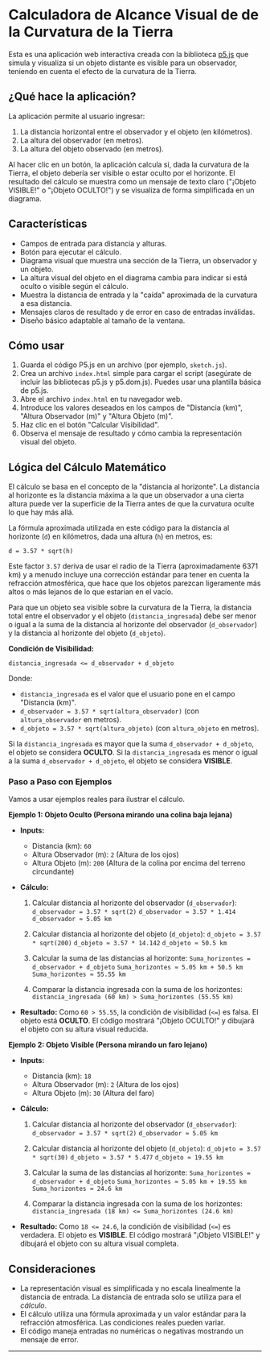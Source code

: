 # Calculadora de Alcance Visual de de la Curvatura de la Tierra

Esta es una aplicación web interactiva creada con la biblioteca [p5.js](https://p5js.org/) que simula y visualiza si un objeto distante es visible para un observador, teniendo en cuenta el efecto de la curvatura de la Tierra.

## ¿Qué hace la aplicación?

La aplicación permite al usuario ingresar:

1.  La distancia horizontal entre el observador y el objeto (en kilómetros).
2.  La altura del observador (en metros).
3.  La altura del objeto observado (en metros).

Al hacer clic en un botón, la aplicación calcula si, dada la curvatura de la Tierra, el objeto debería ser visible o estar oculto por el horizonte. El resultado del cálculo se muestra como un mensaje de texto claro ("¡Objeto VISIBLE!" o "¡Objeto OCULTO!") y se visualiza de forma simplificada en un diagrama.

## Características

*   Campos de entrada para distancia y alturas.
*   Botón para ejecutar el cálculo.
*   Diagrama visual que muestra una sección de la Tierra, un observador y un objeto.
*   La altura visual del objeto en el diagrama cambia para indicar si está oculto o visible según el cálculo.
*   Muestra la distancia de entrada y la "caída" aproximada de la curvatura a esa distancia.
*   Mensajes claros de resultado y de error en caso de entradas inválidas.
*   Diseño básico adaptable al tamaño de la ventana.

## Cómo usar

1.  Guarda el código P5.js en un archivo (por ejemplo, `sketch.js`).
2.  Crea un archivo `index.html` simple para cargar el script (asegúrate de incluir las bibliotecas p5.js y p5.dom.js). Puedes usar una plantilla básica de p5.js.
3.  Abre el archivo `index.html` en tu navegador web.
4.  Introduce los valores deseados en los campos de "Distancia (km)", "Altura Observador (m)" y "Altura Objeto (m)".
5.  Haz clic en el botón "Calcular Visibilidad".
6.  Observa el mensaje de resultado y cómo cambia la representación visual del objeto.

## Lógica del Cálculo Matemático

El cálculo se basa en el concepto de la "distancia al horizonte". La distancia al horizonte es la distancia máxima a la que un observador a una cierta altura puede ver la superficie de la Tierra antes de que la curvatura oculte lo que hay más allá.

La fórmula aproximada utilizada en este código para la distancia al horizonte (`d`) en kilómetros, dada una altura (`h`) en metros, es:

`d = 3.57 * sqrt(h)`

Este factor `3.57` deriva de usar el radio de la Tierra (aproximadamente 6371 km) y a menudo incluye una corrección estándar para tener en cuenta la refracción atmosférica, que hace que los objetos parezcan ligeramente más altos o más lejanos de lo que estarían en el vacío.

Para que un objeto sea visible sobre la curvatura de la Tierra, la distancia total entre el observador y el objeto (`distancia_ingresada`) debe ser menor o igual a la suma de la distancia al horizonte del observador (`d_observador`) y la distancia al horizonte del objeto (`d_objeto`).

**Condición de Visibilidad:**

`distancia_ingresada <= d_observador + d_objeto`

Donde:
*   `distancia_ingresada` es el valor que el usuario pone en el campo "Distancia (km)".
*   `d_observador = 3.57 * sqrt(altura_observador)` (con `altura_observador` en metros).
*   `d_objeto = 3.57 * sqrt(altura_objeto)` (con `altura_objeto` en metros).

Si la `distancia_ingresada` es mayor que la suma `d_observador + d_objeto`, el objeto se considera **OCULTO**.
Si la `distancia_ingresada` es menor o igual a la suma `d_observador + d_objeto`, el objeto se considera **VISIBLE**.

### Paso a Paso con Ejemplos

Vamos a usar ejemplos reales para ilustrar el cálculo.

**Ejemplo 1: Objeto Oculto (Persona mirando una colina baja lejana)**

*   **Inputs:**
    *   Distancia (km): `60`
    *   Altura Observador (m): `2` (Altura de los ojos)
    *   Altura Objeto (m): `200` (Altura de la colina por encima del terreno circundante)

*   **Cálculo:**
    1.  Calcular distancia al horizonte del observador (`d_observador`):
        `d_observador = 3.57 * sqrt(2)`
        `d_observador ≈ 3.57 * 1.414`
        `d_observador ≈ 5.05 km`

    2.  Calcular distancia al horizonte del objeto (`d_objeto`):
        `d_objeto = 3.57 * sqrt(200)`
        `d_objeto ≈ 3.57 * 14.142`
        `d_objeto ≈ 50.5 km`

    3.  Calcular la suma de las distancias al horizonte:
        `Suma_horizontes = d_observador + d_objeto`
        `Suma_horizontes ≈ 5.05 km + 50.5 km`
        `Suma_horizontes ≈ 55.55 km`

    4.  Comparar la distancia ingresada con la suma de los horizontes:
        `distancia_ingresada (60 km) > Suma_horizontes (55.55 km)`

*   **Resultado:** Como `60 > 55.55`, la condición de visibilidad (`<=`) es falsa. El objeto está **OCULTO**. El código mostrará "¡Objeto OCULTO!" y dibujará el objeto con su altura visual reducida.

**Ejemplo 2: Objeto Visible (Persona mirando un faro lejano)**

*   **Inputs:**
    *   Distancia (km): `18`
    *   Altura Observador (m): `2` (Altura de los ojos)
    *   Altura Objeto (m): `30` (Altura del faro)

*   **Cálculo:**
    1.  Calcular distancia al horizonte del observador (`d_observador`):
        `d_observador = 3.57 * sqrt(2)`
        `d_observador ≈ 5.05 km`

    2.  Calcular distancia al horizonte del objeto (`d_objeto`):
        `d_objeto = 3.57 * sqrt(30)`
        `d_objeto ≈ 3.57 * 5.477`
        `d_objeto ≈ 19.55 km`

    3.  Calcular la suma de las distancias al horizonte:
        `Suma_horizontes = d_observador + d_objeto`
        `Suma_horizontes ≈ 5.05 km + 19.55 km`
        `Suma_horizontes ≈ 24.6 km`

    4.  Comparar la distancia ingresada con la suma de los horizontes:
        `distancia_ingresada (18 km) <= Suma_horizontes (24.6 km)`

*   **Resultado:** Como `18 <= 24.6`, la condición de visibilidad (`<=`) es verdadera. El objeto es **VISIBLE**. El código mostrará "¡Objeto VISIBLE!" y dibujará el objeto con su altura visual completa.

## Consideraciones

*   La representación visual es simplificada y no escala linealmente la distancia de entrada. La distancia de entrada solo se utiliza para el *cálculo*.
*   El cálculo utiliza una fórmula aproximada y un valor estándar para la refracción atmosférica. Las condiciones reales pueden variar.
*   El código maneja entradas no numéricas o negativas mostrando un mensaje de error.

---
